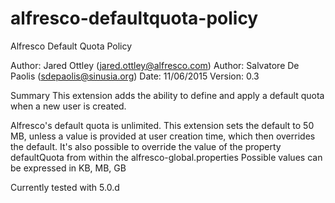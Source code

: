 # alfresco-defaultquota-policy

Alfresco Default Quota Policy

Author: Jared Ottley (jared.ottley@alfresco.com)
Author: Salvatore De Paolis (sdepaolis@sinusia.org)
Date: 11/06/2015
Version: 0.3

Summary
This extension adds the ability to define and apply a default quota when a new user is created.

Alfresco's default quota is unlimited. This extension sets the default to 50 MB, unless a value 
is provided at user creation time, which then overrides the default.
It's also possible to override the value of the property defaultQuota from within the alfresco-global.properties
Possible values can be expressed in KB, MB, GB

Currently tested with 5.0.d
